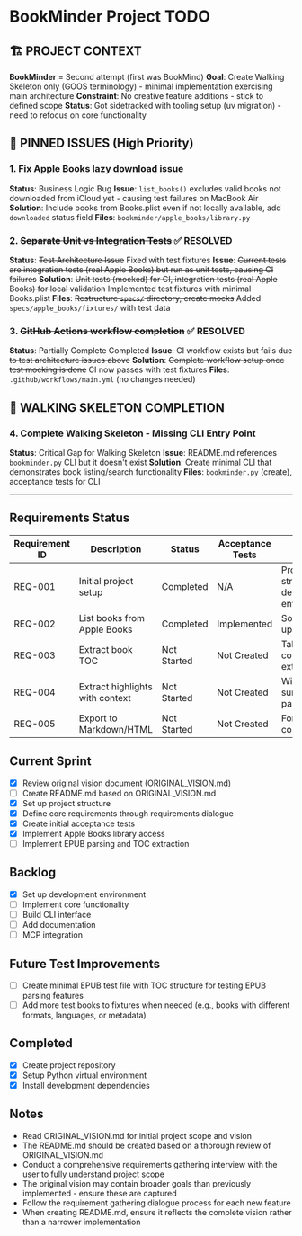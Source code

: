 # BookMinder Project TODO

## 🏗️ PROJECT CONTEXT
**BookMinder** = Second attempt (first was BookMind)
**Goal**: Create Walking Skeleton only (GOOS terminology) - minimal implementation exercising main architecture
**Constraint**: No creative feature additions - stick to defined scope
**Status**: Got sidetracked with tooling setup (uv migration) - need to refocus on core functionality

## 📌 PINNED ISSUES (High Priority)

### 1. Fix Apple Books lazy download issue
**Status**: Business Logic Bug
**Issue**: `list_books()` excludes valid books not downloaded from iCloud yet - causing test failures on MacBook Air
**Solution**: Include books from Books.plist even if not locally available, add `downloaded` status field
**Files**: `bookminder/apple_books/library.py`

### 2. ~~Separate Unit vs Integration Tests~~ ✅ RESOLVED
**Status**: ~~Test Architecture Issue~~ Fixed with test fixtures
**Issue**: ~~Current tests are integration tests (real Apple Books) but run as unit tests, causing CI failures~~
**Solution**: ~~Unit tests (mocked) for CI, integration tests (real Apple Books) for local validation~~ Implemented test fixtures with minimal Books.plist
**Files**: ~~Restructure `specs/` directory, create mocks~~ Added `specs/apple_books/fixtures/` with test data

### 3. ~~GitHub Actions workflow completion~~ ✅ RESOLVED
**Status**: ~~Partially Complete~~ Completed
**Issue**: ~~CI workflow exists but fails due to test architecture issues above~~
**Solution**: ~~Complete workflow setup once test mocking is done~~ CI now passes with test fixtures
**Files**: `.github/workflows/main.yml` (no changes needed)

## 🚧 WALKING SKELETON COMPLETION

### 4. Complete Walking Skeleton - Missing CLI Entry Point
**Status**: Critical Gap for Walking Skeleton
**Issue**: README.md references `bookminder.py` CLI but it doesn't exist
**Solution**: Create minimal CLI that demonstrates book listing/search functionality
**Files**: `bookminder.py` (create), acceptance tests for CLI

---

## Requirements Status
| Requirement ID | Description | Status | Acceptance Tests | Notes |
|---------------|-------------|--------|------------------|-------|
| REQ-001       | Initial project setup | Completed | N/A | Project structure, dev environment |
| REQ-002       | List books from Apple Books | Completed | Implemented | Sort by last update date |
| REQ-003       | Extract book TOC | Not Started | Not Created | Table of contents extraction |
| REQ-004       | Extract highlights with context | Not Started | Not Created | With surrounding paragraphs |
| REQ-005       | Export to Markdown/HTML | Not Started | Not Created | For LLM consumption |

## Current Sprint
- [x] Review original vision document (ORIGINAL_VISION.md)
- [ ] Create README.md based on ORIGINAL_VISION.md
- [x] Set up project structure
- [x] Define core requirements through requirements dialogue
- [x] Create initial acceptance tests
- [x] Implement Apple Books library access
- [ ] Implement EPUB parsing and TOC extraction

## Backlog
- [x] Set up development environment
- [ ] Implement core functionality
- [ ] Build CLI interface
- [ ] Add documentation
- [ ] MCP integration

## Future Test Improvements
- [ ] Create minimal EPUB test file with TOC structure for testing EPUB parsing features
- [ ] Add more test books to fixtures when needed (e.g., books with different formats, languages, or metadata)

## Completed
- [x] Create project repository
- [x] Setup Python virtual environment
- [x] Install development dependencies

## Notes
- Read ORIGINAL_VISION.md for initial project scope and vision
- The README.md should be created based on a thorough review of ORIGINAL_VISION.md
- Conduct a comprehensive requirements gathering interview with the user to fully understand project scope
- The original vision may contain broader goals than previously implemented - ensure these are captured
- Follow the requirement gathering dialogue process for each new feature
- When creating README.md, ensure it reflects the complete vision rather than a narrower implementation
